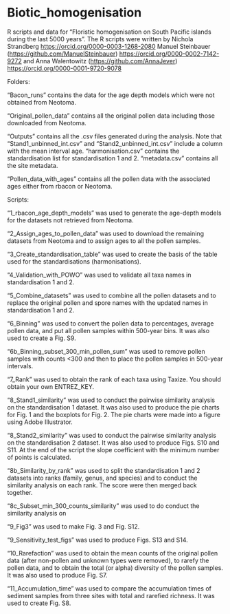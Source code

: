 # Biotic_homogenisation

R scripts and data for “Floristic homogenisation on South Pacific islands during the last 5000 years”.
The R scripts were written by Nichola Strandberg https://orcid.org/0000-0003-1268-2080  Manuel Steinbauer (https://github.com/ManuelSteinbauer) https://orcid.org/0000-0002-7142-9272 and Anna Walentowitz (https://github.com/AnnaJever) https://orcid.org/0000-0001-9720-9078 

Folders:

“Bacon_runs” contains the data for the age depth models which were not obtained from Neotoma.

“Original_pollen_data” contains all the original pollen data including those downloaded from Neotoma.

“Outputs” contains all the .csv files generated during the analysis. Note that “Stand1_unbinned_int.csv” and “Stand2_unbinned_int.csv” include a column with the mean interval age. “harmonisation.csv” contains the standardisation list for standardisation 1 and 2. “metadata.csv” contains all the site metadata.

“Pollen_data_with_ages” contains all the pollen data with the associated ages either from rbacon or Neotoma.

Scripts:

“1_rbacon_age_depth_models” was used to generate the age-depth models for the datasets not retrieved from Neotoma.

“2_Assign_ages_to_pollen_data” was used to download the remaining datasets from Neotoma and to assign ages to all the pollen samples. 

“3_Create_standardisation_table” was used to create the basis of the table used for the standardisations (harmonisations).

“4_Validation_with_POWO” was used to validate all taxa names in standardisation 1 and 2.

“5_Combine_datasets” was used to combine all the pollen datasets and to replace the original pollen and spore names with the updated names in standardisation 1 and 2. 

“6_Binning” was used to convert the pollen data to percentages, average pollen data, and put all pollen samples within 500-year bins. It was also used to create a Fig. S9.

“6b_Binning_subset_300_min_pollen_sum” was used to remove pollen samples with counts <300 and then to place the pollen samples in 500-year intervals.

“7_Rank” was used to obtain the rank of each taxa using Taxize. You should obtain your own ENTREZ_KEY.

“8_Stand1_similarity” was used to conduct the pairwise similarity analysis on the standardisation 1 dataset. It was also used to produce the pie charts for Fig. 1 and the boxplots for Fig. 2. The pie charts were made into a figure using Adobe Illustrator. 

“8_Stand2_similarity” was used to conduct the pairwise similarity analysis on the standardisation 2 dataset. It was also used to produce Figs. S10 and S11. At the end of the script the slope coefficient with the minimum number of points is calculated.

“8b_Similarity_by_rank” was used to split the standardisation 1 and 2 datasets into ranks (family, genus, and species) and to conduct the similarity analysis on each rank. The score were then merged back together.

“8c_Subset_min_300_counts_similarity” was used to do conduct the similarity analysis on 

“9_Fig3” was used to make Fig. 3 and Fig. S12.

“9_Sensitivity_test_figs” was used to produce Figs. S13 and S14. 

“10_Rarefaction” was used to obtain the mean counts of the original pollen data (after non-pollen and unknown types were removed), to rarefy the pollen data, and to obtain the total (or alpha) diversity of the pollen samples. It was also used to produce Fig. S7. 

“11_Accumulation_time” was used to compare the accumulation times of sediment samples from three sites with total and rarefied richness. It was used to create Fig. S8.
